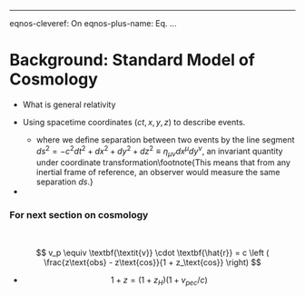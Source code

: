 ------

eqnos-cleveref: On
eqnos-plus-name: Eq.
...

# Background: Standard Model of Cosmology 

- What is general relativity

- Using spacetime coordinates $(ct, x, y, z)$ to describe events.

  - where we define separation between two events by the line segment $ds^2 = -c^2 dt^2 + dx^2 + dy^2 + dz^2 \equiv \eta_{\mu\nu}dx^\mu dy^\nu​$, an invariant quantity under coordinate transformation\footnote{This means that from any inertial frame of reference, an observer would measure the same separation $ds​$.}

-  

  ### For next section on cosmology

  ​

$$
v_p \equiv \textbf{\textit{v}} \cdot \textbf{\hat{r}} = c \left ( \frac{z\text{obs} - z\text{cos}}{1 + z_\text{cos}}  \right)
$$

- $$
  1 + z = (1 + z_H)(1 + v_{pec}/c)
  $$

  ​
